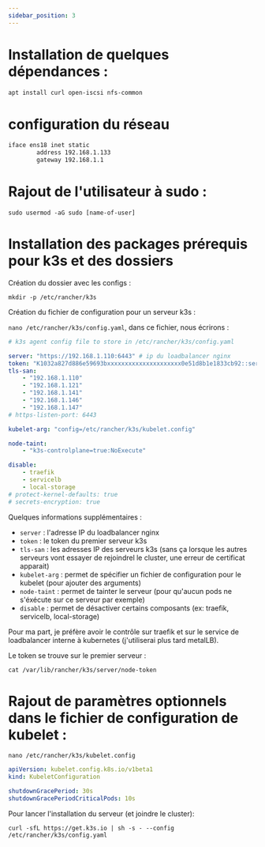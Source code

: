 ```yaml
---
sidebar_position: 3
---
```


# Installation de quelques dépendances : 

```bash
apt install curl open-iscsi nfs-common
```
# configuration du réseau

```bash
iface ens18 inet static
        address 192.168.1.133
        gateway 192.168.1.1
```

# Rajout de l'utilisateur à sudo :

```sudo usermod -aG sudo [name-of-user]```

# Installation des packages prérequis pour k3s et des dossiers 

Création du dossier avec les configs :

`mkdir -p /etc/rancher/k3s`

Création du fichier de configuration pour un serveur k3s :

`nano /etc/rancher/k3s/config.yaml`, dans ce fichier, nous écrirons : 
```yaml
# k3s agent config file to store in /etc/rancher/k3s/config.yaml

server: "https://192.168.1.110:6443" # ip du loadbalancer nginx
token: "K1032a827d886e59693bxxxxxxxxxxxxxxxxxxxxx0e51d8b1e1833cb92::server:e6407563a402axxxxxxxxxxxdc33ce2b0b"
tls-san:
    - "192.168.1.110"
    - "192.168.1.121"
    - "192.168.1.141"
    - "192.168.1.146"
    - "192.168.1.147"
# https-listen-port: 6443

kubelet-arg: "config=/etc/rancher/k3s/kubelet.config"

node-taint:
    - "k3s-controlplane=true:NoExecute"

disable:
    - traefik
    - servicelb
    - local-storage
# protect-kernel-defaults: true
# secrets-encryption: true
```

Quelques informations supplémentaires :
- `server` : l'adresse IP du loadbalancer nginx
- `token` : le token du premier serveur k3s
- `tls-san` : les adresses IP des serveurs k3s (sans ça lorsque les autres serveurs vont essayer de rejoindrel le cluster, une erreur de certificat apparait)
- `kubelet-arg` : permet de spécifier un fichier de configuration pour le kubelet (pour ajouter des arguments)
- `node-taint` : permet de tainter le serveur (pour qu'aucun pods ne s'éxécute sur ce serveur par exemple)
- `disable` : permet de désactiver certains composants (ex: traefik, servicelb, local-storage)

Pour ma part, je préfère avoir le contrôle sur traefik et sur le service de loadbalancer interne à kubernetes (j'utiliserai plus tard metalLB).

Le token se trouve sur le premier serveur :

`cat /var/lib/rancher/k3s/server/node-token`

# Rajout de paramètres optionnels dans le fichier de configuration de kubelet :

`nano /etc/rancher/k3s/kubelet.config`

```yaml
apiVersion: kubelet.config.k8s.io/v1beta1
kind: KubeletConfiguration

shutdownGracePeriod: 30s
shutdownGracePeriodCriticalPods: 10s
```


Pour lancer l'installation du serveur (et joindre le cluster):

`curl -sfL https://get.k3s.io | sh -s - --config /etc/rancher/k3s/config.yaml`

